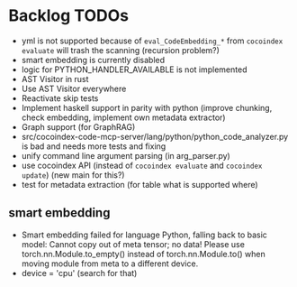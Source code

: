 # Backlog TODOs

* yml is not supported because of `eval_CodeEmbedding_*`
  from `cocoindex evaluate` will trash the scanning (recursion problem?)
* smart embedding is currently disabled
* logic for PYTHON_HANDLER_AVAILABLE is not implemented
* AST Visitor in rust
* Use AST Visitor everywhere
* Reactivate skip tests
* Implement haskell support in parity with python
  (improve chunking, check embedding, implement own metadata extractor)
* Graph support (for GraphRAG)
* src/cocoindex-code-mcp-server/lang/python/python_code_analyzer.py is bad
  and needs more tests and fixing
* unify command line argument parsing (in arg_parser.py)
* use cocoindex API (instead of `cocoindex evaluate` and `cocoindex update`)
  (new main for this?)
* test for metadata extraction (for table what is supported where)

## smart embedding

* Smart embedding failed for language Python, falling back to basic model: Cannot copy out of meta tensor; no data! Please use torch.nn.Module.to_empty() instead of torch.nn.Module.to() when moving module from meta to a different device.
* device = 'cpu' (search for that)

